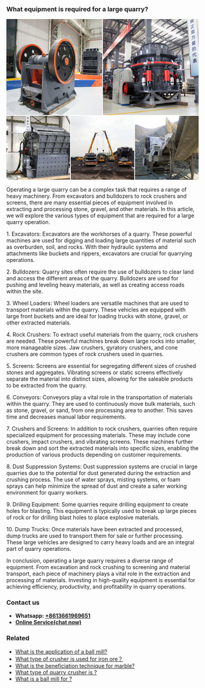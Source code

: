 <h3>What equipment is required for a large quarry?</h3><img src='1701743105.jpg' alt=''><p>Operating a large quarry can be a complex task that requires a range of heavy machinery. From excavators and bulldozers to rock crushers and screens, there are many essential pieces of equipment involved in extracting and processing stone, gravel, and other materials. In this article, we will explore the various types of equipment that are required for a large quarry operation.</p><p>1. Excavators: Excavators are the workhorses of a quarry. These powerful machines are used for digging and loading large quantities of material such as overburden, soil, and rocks. With their hydraulic systems and attachments like buckets and rippers, excavators are crucial for quarrying operations.</p><p>2. Bulldozers: Quarry sites often require the use of bulldozers to clear land and access the different areas of the quarry. Bulldozers are used for pushing and leveling heavy materials, as well as creating access roads within the site.</p><p>3. Wheel Loaders: Wheel loaders are versatile machines that are used to transport materials within the quarry. These vehicles are equipped with large front buckets and are ideal for loading trucks with stone, gravel, or other extracted materials.</p><p>4. Rock Crushers: To extract useful materials from the quarry, rock crushers are needed. These powerful machines break down large rocks into smaller, more manageable sizes. Jaw crushers, gyratory crushers, and cone crushers are common types of rock crushers used in quarries.</p><p>5. Screens: Screens are essential for segregating different sizes of crushed stones and aggregates. Vibrating screens or static screens effectively separate the material into distinct sizes, allowing for the saleable products to be extracted from the quarry.</p><p>6. Conveyors: Conveyors play a vital role in the transportation of materials within the quarry. They are used to continuously move bulk materials, such as stone, gravel, or sand, from one processing area to another. This saves time and decreases manual labor requirements.</p><p>7. Crushers and Screens: In addition to rock crushers, quarries often require specialized equipment for processing materials. These may include cone crushers, impact crushers, and vibrating screens. These machines further break down and sort the extracted materials into specific sizes, enabling the production of various products depending on customer requirements.</p><p>8. Dust Suppression Systems: Dust suppression systems are crucial in large quarries due to the potential for dust generated during the extraction and crushing process. The use of water sprays, misting systems, or foam sprays can help minimize the spread of dust and create a safer working environment for quarry workers.</p><p>9. Drilling Equipment: Some quarries require drilling equipment to create holes for blasting. This equipment is typically used to break up large pieces of rock or for drilling blast holes to place explosive materials.</p><p>10. Dump Trucks: Once materials have been extracted and processed, dump trucks are used to transport them for sale or further processing. These large vehicles are designed to carry heavy loads and are an integral part of quarry operations.</p><p>In conclusion, operating a large quarry requires a diverse range of equipment. From excavation and rock crushing to screening and material transport, each piece of machinery plays a vital role in the extraction and processing of materials. Investing in high-quality equipment is essential for achieving efficiency, productivity, and profitability in quarry operations.</p><h3>Contact us</h3><ul><li><strong>Whatsapp:&nbsp;<a href="https://wa.me/8613661969651">+8613661969651</a></strong></li><li><a href="https://swt.shibang-china.com/?git&amp;zhl&amp;What equipment is required for a large quarry"><strong>Online Service(chat now)</strong></a></li></ul><h3>Related</h3><ul><li><a href='What is the application of a ball mill.md'>What is the application of a ball mill?</a></li><li><a href='What type of crusher is used for iron ore？.md'>What type of crusher is used for iron ore？</a></li><li><a href='What is the beneficiation technique for marble.md'>What is the beneficiation technique for marble?</a></li><li><a href='What type of quarry crusher is .md'>What type of quarry crusher is ?</a></li><li><a href='What is a ball mill for .md'>What is a ball mill for ?</a></li></ul>